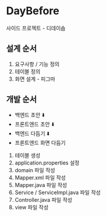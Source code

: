 # DayBefore
사이드 프로젝트 - 디데이숍

## 설계 순서
1. 요구사항 / 기능 정의
2. 테이블 정의
3. 화면 설계 - 피그마

## 개발 순서
- 백엔드 초안
      ⬇️
- 프론트엔드 초안
      ⬇️
- 백엔드 다듬기
      ⬇️
- 프론트엔드 화면 다듬기

1. 테이블 생성
2. application.properties 설정
3. domain 파일 작성
4. Mapper.xml 파일 작성
5. Mapper.java 파일 작성
6. Service / ServiceImpl.java 파일 작성
7. Controller.java 파일 작성
8. view 파일 작성